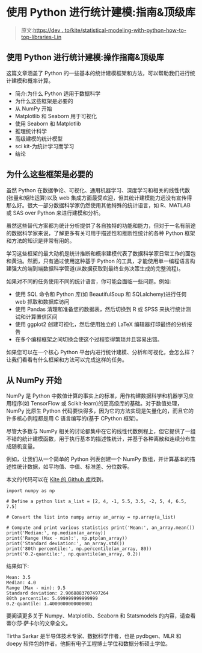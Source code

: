 # 使用 Python 进行统计建模:指南&顶级库

> 原文:[https://dev . to/kite/statistical-modeling-with-python-how-to-top-libraries-Lin](https://dev.to/kite/statistical-modeling-with-python-how-to-top-libraries-lin)

## [](#statistical-modeling-with-python-howto-amp-top-libraries)使用 Python 进行统计建模:操作指南&顶级库

这篇文章涵盖了 Python 的一些基本的统计建模框架和方法，可以帮助我们进行统计建模和概率计算。

*   简介:为什么 Python 适用于数据科学
*   为什么这些框架是必要的
*   从 NumPy 开始
*   Matplotlib 和 Seaborn 用于可视化
*   使用 Seaborn 和 Matplotlib
*   推理统计科学
*   高级建模的统计模型
*   sci kit-为统计学习而学习
*   结论

## [](#why-these-frameworks-are-necessary)为什么这些框架是必要的

虽然 Python 在数据争论、可视化、通用机器学习、深度学习和相关的线性代数(张量和矩阵运算)以及 web 集成方面最受欢迎，但其统计建模能力远没有宣传得那么好。很大一部分数据科学家仍然使用其他特殊的统计语言，如 R、MATLAB 或 SAS over Python 来进行建模和分析。

虽然这些替代方案都为统计分析提供了各自独特的功能和能力，但对于一名有前途的数据科学家来说，了解更多有关可用于描述性和推断性统计的各种 Python 框架和方法的知识是非常有用的。

学习这些框架的最大动机是统计推断和概率建模代表了数据科学家日常工作的面包和黄油。然而，只有通过使用这种基于 Python 的工具，才能使用单一编程语言构建强大的端到端数据科学管道(从数据获取到最终业务决策生成的完整流程)。

如果对不同的任务使用不同的统计语言，你可能会面临一些问题。例如:

*   使用 SQL 命令和 Python 库(如 BeautifulSoup 和 SQLalchemy)进行任何 web 抓取和数据库访问
*   使用 Pandas 清理和准备您的数据表，然后切换到 R 或 SPSS 来执行统计测试和计算置信区间
*   使用 ggplot2 创建可视化，然后使用独立的 LaTeX 编辑器打印最终的分析报告
*   在多个编程框架之间切换会使这个过程变得繁琐并且容易出错。

如果您可以在一个核心 Python 平台内进行统计建模、分析和可视化，会怎么样？让我们看看有什么框架和方法可以完成这样的任务。

## [](#start-with-numpy)从 NumPy 开始

NumPy 是 Python 中数值计算的事实上的标准，用作构建数据科学和机器学习应用程序(如 TensorFlow 或 Scikit-learn)的更高级库的基础。对于数值处理，NumPy 比原生 Python 代码要快得多，因为它的方法实现是矢量化的，而且它的许多核心例程都是用 C 语言编写的(基于 CPython 框架)。

尽管大多数与 NumPy 相关的讨论都集中在它的线性代数例程上，但它提供了一组不错的统计建模函数，用于执行基本的描述性统计，并基于各种离散和连续分布生成随机变量。

例如，让我们从一个简单的 Python 列表创建一个 NumPy 数组，并计算基本的描述性统计数据，如平均值、中值、标准差、分位数等。

本文的代码可以在 [Kite 的 Github 库](https://github.com/kiteco/kite-python-blog-post-code/tree/master/statistical-modeling)找到。

```
import numpy as np

# Define a python list a_list = [2, 4, -1, 5.5, 3.5, -2, 5, 4, 6.5, 7.5]

# Convert the list into numpy array an_array = np.array(a_list)

# Compute and print various statistics print('Mean:', an_array.mean())
print('Median:', np.median(an_array))
print('Range (Max - min):', np.ptp(an_array))
print('Standard deviation:', an_array.std())
print('80th percentile:', np.percentile(an_array, 80))
print('0.2-quantile:', np.quantile(an_array, 0.2)) 
```

结果如下:

```
Mean: 3.5
Median: 4.0
Range (Max - min): 9.5
Standard deviation: 2.9068883707497264
80th percentile: 5.699999999999999
0.2-quantile: 1.4000000000000001 
```

要阅读更多关于 Numpy、Matplotlib、Seaborn 和 Statsmodels 的内容，请查看蒂尔莎·萨卡尔的文章全文。

Tirtha Sarkar 是半导体技术专家、数据科学作者，也是 pydbgen、MLR 和 doepy 软件包的作者。他拥有电子工程博士学位和数据分析硕士学位。